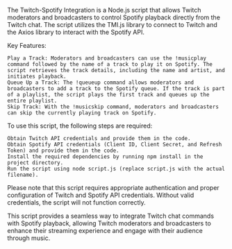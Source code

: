 The Twitch-Spotify Integration is a Node.js script that allows Twitch moderators and broadcasters to control Spotify playback directly from the Twitch chat. The script utilizes the TMI.js library to connect to Twitch and the Axios library to interact with the Spotify API.

Key Features:

    Play a Track: Moderators and broadcasters can use the !musicplay command followed by the name of a track to play it on Spotify. The script retrieves the track details, including the name and artist, and initiates playback.
    Queue Up a Track: The !queueup command allows moderators and broadcasters to add a track to the Spotify queue. If the track is part of a playlist, the script plays the first track and queues up the entire playlist.
    Skip Track: With the !musicskip command, moderators and broadcasters can skip the currently playing track on Spotify.

To use this script, the following steps are required:

    Obtain Twitch API credentials and provide them in the code.
    Obtain Spotify API credentials (Client ID, Client Secret, and Refresh Token) and provide them in the code.
    Install the required dependencies by running npm install in the project directory.
    Run the script using node script.js (replace script.js with the actual filename).

Please note that this script requires appropriate authentication and proper configuration of Twitch and Spotify API credentials. Without valid credentials, the script will not function correctly.

This script provides a seamless way to integrate Twitch chat commands with Spotify playback, allowing Twitch moderators and broadcasters to enhance their streaming experience and engage with their audience through music.
